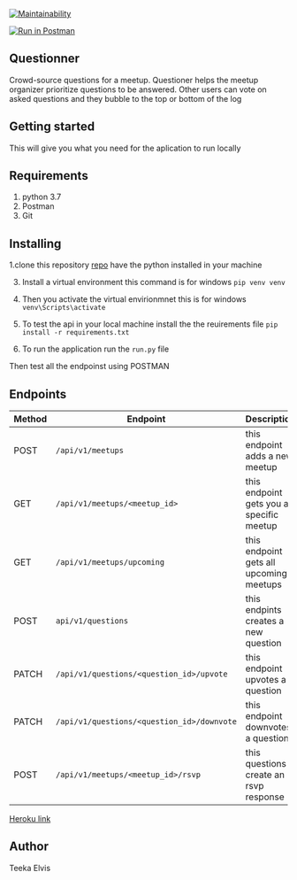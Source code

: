 [![Maintainability](https://api.codeclimate.com/v1/badges/a882fd1c5c0afc243da7/maintainability)](https://codeclimate.com/github/teekize/Questioner-V2/maintainability)


[![Run in Postman](https://run.pstmn.io/button.svg)](https://app.getpostman.com/run-collection/5ecdc75d858e2c260a23)

## Questionner

Crowd-source questions for a meetup. Questioner helps the meetup organizer prioritize questions to be answered. Other users can vote on asked questions and they bubble to the top or bottom of the log

## Getting started
This will give you what you need for the aplication to run locally

## Requirements

1. python 3.7
2. Postman
3. Git

## Installing 
 1.clone this repository
 [repo](https://github.com/teekize/Questionner.git)
 have the python installed in your machine
 
 3. Install a virtual environment
 this command is for windows
 `pip venv venv`

 4. Then you activate the virtual envirionmnet
 this is for windows
 `venv\Scripts\activate`

 5. To test the api in your local machine
 install the the reuirements file 
 `pip install -r requirements.txt`

 6. To run the application 
 run the `run.py` file 

 Then test all the endpoinst using POSTMAN
## Endpoints
 | Method  	|   Endpoint	                            |  Description 	    |
|---	    |---	                                    |---	            |
|  POST 	| `/api/v1/meetups`  	                        |   this endpoint adds a new meetup	    |   
|   GET	    | `/api/v1/meetups/<meetup_id> `          |   this endpoint gets you a specific meetup	|
|  GET 	    | `/api/v1/meetups/upcoming`	                |   this endpoint gets all upcoming meetups	|
|  POST	    | `api/v1/questions`	                        |   this endpints creates a new question	|
|  PATCH 	| `/api/v1/questions/<question_id>/upvote`|   this endpoint upvotes a question	|
|  PATCH 	| `/api/v1/questions/<question_id>/downvote`|  this endpoint  downvotes a question	|
|  POST 	| `/api/v1/meetups/<meetup_id>/rsvp` 	      |   this questions create an rsvp response	|


[Heroku link](https://questionner-v1-teeka.herokuapp.com/)
## Author 
Teeka Elvis
